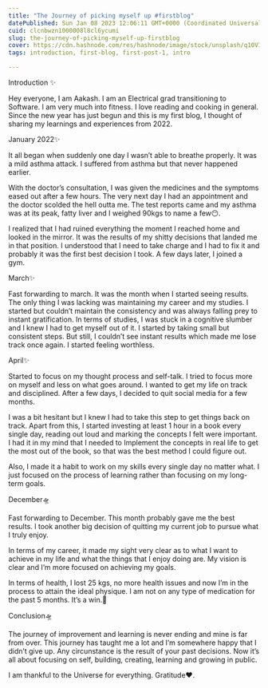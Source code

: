 ```yaml
---
title: "The Journey of picking myself up #firstblog"
datePublished: Sun Jan 08 2023 12:06:11 GMT+0000 (Coordinated Universal Time)
cuid: clcnbwzn1000008l8cl6ycumi
slug: the-journey-of-picking-myself-up-firstblog
cover: https://cdn.hashnode.com/res/hashnode/image/stock/unsplash/q10VITrVYUM/upload/c497cab2cb5b4ef4835b0580569f9903.jpeg
tags: introduction, first-blog, first-post-1, intro

---
```


Introduction ✨

Hey everyone, I am Aakash. I am an Electrical grad transitioning to Software. I am very much into fitness. I love reading and cooking in general. Since the new year has just begun and this is my first blog, I thought of sharing my learnings and experiences from 2022.

January 2022✨

It all began when suddenly one day I wasn’t able to breathe properly. It was a mild asthma attack. I suffered from asthma but that never happened earlier.

With the doctor’s consultation, I was given the medicines and the symptoms eased out after a few hours. The very next day I had an appointment and the doctor scolded the hell outta me. The test reports came and my asthma was at its peak, fatty liver and I weighed 90kgs to name a few😶.

I realized that I had ruined everything the moment I reached home and looked in the mirror. It was the results of my shitty decisions that landed me in that position. I understood that I need to take charge and I had to fix it and probably it was the first best decision I took. A few days later, I joined a gym.

March✨

Fast forwarding to march. It was the month when I started seeing results. The only thing I was lacking was maintaining my career and my studies. I started but couldn’t maintain the consistency and was always falling prey to instant gratification. In terms of studies, I was stuck in a cognitive slumber and I knew I had to get myself out of it. I started by taking small but consistent steps. But still, I couldn’t see instant results which made me lose track once again. I started feeling worthless.

April✨

Started to focus on my thought process and self-talk. I tried to focus more on myself and less on what goes around. I wanted to get my life on track and disciplined. After a few days, I decided to quit social media for a few months.

I was a bit hesitant but I knew I had to take this step to get things back on track. Apart from this, I started investing at least 1 hour in a book every single day, reading out loud and marking the concepts I felt were important. I had it in my mind that I needed to Implement the concepts in real life to get the most out of the book, so that was the best method I could figure out.

Also, I made it a habit to work on my skills every single day no matter what. I just focused on the process of learning rather than focusing on my long-term goals.

December🛸

Fast forwarding to December. This month probably gave me the best results. I took another big decision of quitting my current job to pursue what I truly enjoy.

In terms of my career, it made my sight very clear as to what I want to achieve in my life and what the things that I enjoy doing are. My vision is clear and I’m more focused on achieving my goals.

In terms of health, I lost 25 kgs, no more health issues and now I’m in the process to attain the ideal physique. I am not on any type of medication for the past 5 months. It’s a win.🧿

Conclusion🛸

The journey of improvement and learning is never ending and mine is far from over. This journey has taught me a lot and I’m somewhere happy that I didn’t give up. Any circunstance is the result of your past decisions. Now it’s all about focusing on self, building, creating, learning and growing in public.

I am thankful to the Universe for everything. Gratitude❤️.